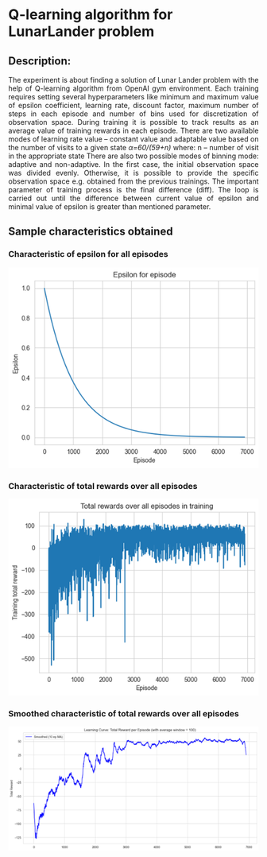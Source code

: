# Q-learning algorithm for LunarLander problem

<h2>Description:</h2>

<p align="justify">The experiment is about finding a solution of Lunar Lander problem with the help of Q-learning algorithm from OpenAI gym environment.
Each training requires setting several hyperparameters like minimum and maximum value of epsilon coefficient, learning rate,
discount factor, maximum number of steps in each episode and number of bins used for discretization of observation space.
During training it is possible to track results as an average value of training rewards in each episode.
There are two available modes of learning rate value – constant value and adaptable value based on the number of visits to a given state
<em>α=60/(59+n)</em>
where:
n – number of visit in the appropriate state
There are also two possible modes of binning mode: adaptive and non-adaptive. In the first case, the initial observation space was divided evenly. Otherwise, it is possible to provide the specific observation space e.g. obtained from the previous trainings.
The important parameter of training process is the final difference (diff). The loop is carried out until the difference between current value of epsilon and minimal value of epsilon is greater than mentioned parameter.
</p>

<h2>Sample characteristics obtained </h2>

<h3>Characteristic of epsilon for all episodes </h3>
<img src="images/img.png">
<h3>Characteristic of total rewards over all episodes</h3>
<img src="images/img_1.png">
<h3>Smoothed characteristic of total rewards over all episodes</h3>
<img src="images/img_2.png">
